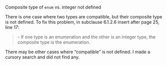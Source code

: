 Composite type of `enum` vs. integer not defined

There is one case where two types are compatible, but their composite type is
not defined. To fix this problem, in subclause 6.1.2.6 insert after page 25,
line 17:

> \- If one type is an enumeration and the other is an integer type, the composite
> type is the enumeration.

There may be other cases where “compatible” is not defined. I made a cursory
search and did not find any.
